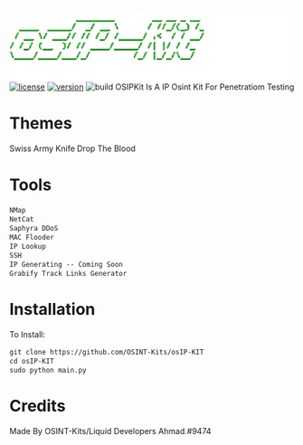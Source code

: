 ![a](https://github.com/OSINT-Kits/osIP-KIT/blob/main/1628093195647.png?raw=true)
[![license](https://img.shields.io/badge/license-GPL-brightgreen.svg)](https://github.com/malwaredllc/byob/blob/master/LICENSE)
[![version](https://img.shields.io/badge/version-2.0-blue.svg)](https://github.com/malwaredllc/byob)
![build](https://github.com/malwaredllc/byob/workflows/build/badge.svg)
OSIPKit Is A IP Osint Kit For Penetratiom Testing
# Themes
Swiss Army Knife
Drop The Blood
# Tools
```
NMap
NetCat
Saphyra DDoS
MAC Flooder
IP Lookup
SSH
IP Generating -- Coming Soon
Grabify Track Links Generator
```
# Installation
To Install:
```
git clone https://github.com/OSINT-Kits/osIP-KIT
cd osIP-KIT
sudo python main.py
```
# Credits
Made By OSINT-Kits/Liquid Developers
Ahmad.#9474

